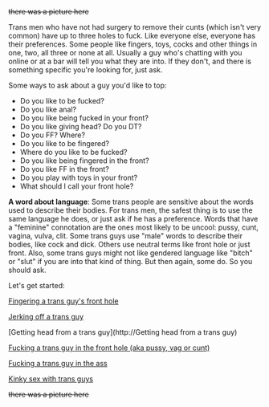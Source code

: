 ~~there was a picture here~~
<!-- image: /wp-content/uploads/2016/02/watch-jack_s-package-starring-jade-phillip-and-jack-hammer.jpg-->

Trans men who have not had surgery to remove their cunts (which isn't very common) have up to three holes to fuck. Like everyone else, everyone has their preferences. Some people like fingers, toys, cocks and other things in one, two, all three or none at all. Usually a guy who's chatting with you online or at a bar will tell you what they are into. If they don't, and there is something specific you're looking for, just ask.

Some ways to ask about a guy you'd like to top:

  * Do you like to be fucked?
  * Do you like anal?
  * Do you like being fucked in your front?
  * Do you like giving head? Do you DT?
  * Do you FF? Where?
  * Do you like to be fingered?
  * Where do you like to be fucked?
  * Do you like being fingered in the front?
  * Do you like FF in the front?
  * Do you play with toys in your front?
  * What should I call your front hole?

**A word about language**: Some trans people are sensitive about the words used to describe their bodies. For trans men, the safest thing is to use the same language he does, or just ask if he has a preference. Words that have a "feminine" connotation are the ones most likely to be uncool: pussy, cunt, vagina, vulva, clit. Some trans guys use "male" words to describe their bodies, like cock and dick. Others use neutral terms like front hole or just front. Also, some trans guys might not like gendered language like "bitch" or "slut" if you are into that kind of thing. But then again, some do. So you should ask.

Let's get started:

[Fingering a trans guy's front hole](http://m4ftm.com/hooking-up/fingering-a-trans-guys-front-hole/)

[Jerking off a trans guy](http://m4ftm.com/hooking-up/jerking-off-a-trans-guy/)

[Getting head from a trans guy](http://Getting head from a trans guy)

[Fucking a trans guy in the front hole (aka pussy, vag or cunt)](http://m4ftm.com/hooking-up/fucking-a-trans-man-in-the-front-hole-aka-pussy-vag-cunt/)

[Fucking a trans guy in the ass](http://m4ftm.com/hooking-up/fucking-a-transguy-in-the-ass/)

[Kinky sex with trans guys](http://m4ftm.com/hooking-up/kinky-sex-with-trans-guys/)

~~there was a picture here~~
<!-- Fucking sucking and anal with my FTM friend [<a href="http://www.xtube.com/video-watch/Fucking-Sucking-and-Anal-with-my-FTM-friend-BB-23758671">watch video</a>] -->
